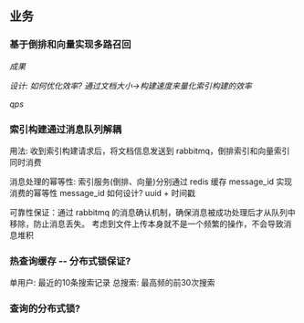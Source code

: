 ## 业务

### 基于倒排和向量实现多路召回
*成果*

*设计: 如何优化效率? 通过文档大小->构建速度来量化索引构建的效率*

*qps*

### 索引构建通过消息队列解耦
用法: 收到索引构建请求后，将文档信息发送到 rabbitmq，倒排索引和向量索引同时消费

消息处理的幂等性: 索引服务(倒排、向量)分别通过 redis 缓存 message_id 实现消费的幂等性
message_id 如何设计? uuid + 时间戳

可靠性保证：通过 rabbitmq 的消息确认机制，确保消息被成功处理后才从队列中移除，防止消息丢失。
考虑到文件上传本身就不是一个频繁的操作，不会导致消息堆积

### 热查询缓存 -- 分布式锁保证?
单用户: 最近的10条搜索记录
总搜索: 最高频的前30次搜索

### 查询的分布式锁?

